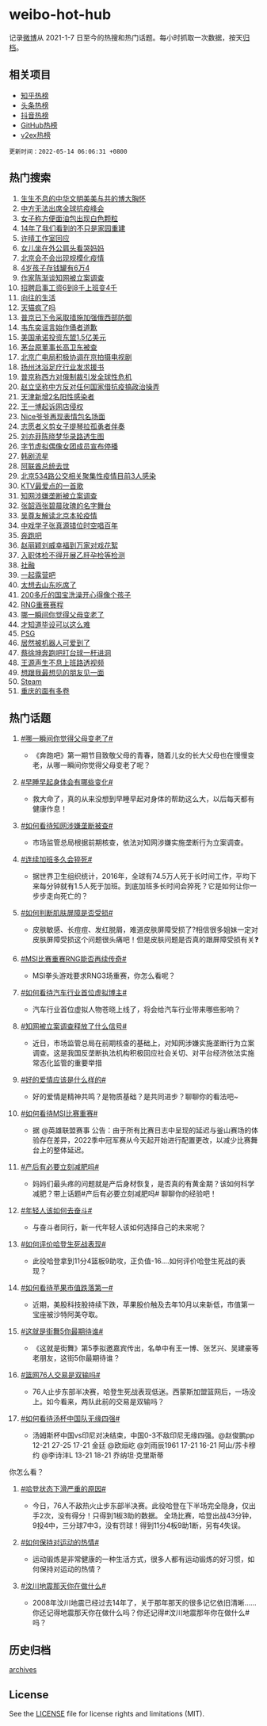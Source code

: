 # weibo-hot-hub

记录[微博](https://www.weibo.com)从 2021-1-7 日至今的热搜和热门话题。每小时抓取一次数据，按天[归档](archives)。

## 相关项目

- [知乎热榜](https://github.com/lonnyzhang423/zhihu-hot-hub)
- [头条热榜](https://github.com/lonnyzhang423/toutiao-hot-hub)
- [抖音热榜](https://github.com/lonnyzhang423/douyin-hot-hub)
- [GitHub热榜](https://github.com/lonnyzhang423/github-hot-hub)
- [v2ex热榜](https://github.com/lonnyzhang423/v2ex-hot-hub)


`更新时间：2022-05-14 06:06:31 +0800`

## 热门搜索

1. [生生不息的中华文明美美与共的博大胸怀](https://m.weibo.cn/search?containerid=100103type%3D1%26t%3D10%26q%3D%23%E7%94%9F%E7%94%9F%E4%B8%8D%E6%81%AF%E7%9A%84%E4%B8%AD%E5%8D%8E%E6%96%87%E6%98%8E%E7%BE%8E%E7%BE%8E%E4%B8%8E%E5%85%B1%E7%9A%84%E5%8D%9A%E5%A4%A7%E8%83%B8%E6%80%80%23&stream_entry_id=51&isnewpage=1&extparam=seat%3D1%26filter_type%3Drealtimehot%26dgr%3D0%26pos%3D0%26cate%3D10103%26c_type%3D51%26display_time%3D1652479589%26pre_seqid%3D16524795896770126632396&luicode=10000011&lfid=106003type%253D25%2526t%253D3%2526disable_hot%253D1%2526filter_type%253Drealtimehot)
1. [中方无法出席全球抗疫峰会](https://m.weibo.cn/search?containerid=100103type%3D1%26t%3D10%26q%3D%23%E4%B8%AD%E6%96%B9%E6%97%A0%E6%B3%95%E5%87%BA%E5%B8%AD%E5%85%A8%E7%90%83%E6%8A%97%E7%96%AB%E5%B3%B0%E4%BC%9A%23&stream_entry_id=31&isnewpage=1&extparam=seat%3D1%26filter_type%3Drealtimehot%26pos%3D0%26dgr%3D0%26realpos%3D1%26flag%3D0%26c_type%3D31%26cate%3D0%26lcate%3D5001%26display_time%3D1652479589%26pre_seqid%3D16524795896770126632396&luicode=10000011&lfid=106003type%253D25%2526t%253D3%2526disable_hot%253D1%2526filter_type%253Drealtimehot)
1. [女子称方便面油包出现白色颗粒](https://m.weibo.cn/search?containerid=100103type%3D1%26t%3D10%26q%3D%23%E5%A5%B3%E5%AD%90%E7%A7%B0%E6%96%B9%E4%BE%BF%E9%9D%A2%E6%B2%B9%E5%8C%85%E5%87%BA%E7%8E%B0%E7%99%BD%E8%89%B2%E9%A2%97%E7%B2%92%23&stream_entry_id=31&isnewpage=1&extparam=seat%3D1%26filter_type%3Drealtimehot%26pos%3D1%26dgr%3D0%26realpos%3D2%26flag%3D0%26c_type%3D31%26cate%3D0%26lcate%3D5001%26display_time%3D1652479589%26pre_seqid%3D16524795896770126632396&luicode=10000011&lfid=106003type%253D25%2526t%253D3%2526disable_hot%253D1%2526filter_type%253Drealtimehot)
1. [14年了我们看到的不只是家园重建](https://m.weibo.cn/search?containerid=100103type%3D1%26t%3D10%26q%3D%2314%E5%B9%B4%E4%BA%86%E6%88%91%E4%BB%AC%E7%9C%8B%E5%88%B0%E7%9A%84%E4%B8%8D%E5%8F%AA%E6%98%AF%E5%AE%B6%E5%9B%AD%E9%87%8D%E5%BB%BA%23&stream_entry_id=31&isnewpage=1&extparam=seat%3D1%26filter_type%3Drealtimehot%26pos%3D2%26dgr%3D0%26realpos%3D3%26flag%3D0%26c_type%3D31%26cate%3D0%26lcate%3D5001%26display_time%3D1652479589%26pre_seqid%3D16524795896770126632396&luicode=10000011&lfid=106003type%253D25%2526t%253D3%2526disable_hot%253D1%2526filter_type%253Drealtimehot)
1. [许晴工作室回应](https://m.weibo.cn/search?containerid=100103type%3D1%26t%3D10%26q%3D%23%E8%AE%B8%E6%99%B4%E5%B7%A5%E4%BD%9C%E5%AE%A4%E5%9B%9E%E5%BA%94%23&stream_entry_id=31&isnewpage=1&extparam=seat%3D1%26filter_type%3Drealtimehot%26pos%3D3%26dgr%3D0%26realpos%3D4%26flag%3D0%26c_type%3D31%26cate%3D0%26lcate%3D5001%26display_time%3D1652479589%26pre_seqid%3D16524795896770126632396&luicode=10000011&lfid=106003type%253D25%2526t%253D3%2526disable_hot%253D1%2526filter_type%253Drealtimehot)
1. [女儿坐在外公肩头看哭妈妈](https://m.weibo.cn/search?containerid=100103type%3D1%26t%3D10%26q%3D%23%E5%A5%B3%E5%84%BF%E5%9D%90%E5%9C%A8%E5%A4%96%E5%85%AC%E8%82%A9%E5%A4%B4%E7%9C%8B%E5%93%AD%E5%A6%88%E5%A6%88%23&stream_entry_id=31&isnewpage=1&extparam=seat%3D1%26filter_type%3Drealtimehot%26pos%3D4%26dgr%3D0%26realpos%3D5%26flag%3D0%26c_type%3D31%26cate%3D0%26lcate%3D5001%26display_time%3D1652479589%26pre_seqid%3D16524795896770126632396&luicode=10000011&lfid=106003type%253D25%2526t%253D3%2526disable_hot%253D1%2526filter_type%253Drealtimehot)
1. [北京会不会出现规模化疫情](https://m.weibo.cn/search?containerid=100103type%3D1%26t%3D10%26q%3D%23%E5%8C%97%E4%BA%AC%E4%BC%9A%E4%B8%8D%E4%BC%9A%E5%87%BA%E7%8E%B0%E8%A7%84%E6%A8%A1%E5%8C%96%E7%96%AB%E6%83%85%23&stream_entry_id=31&isnewpage=1&extparam=seat%3D1%26filter_type%3Drealtimehot%26pos%3D5%26dgr%3D0%26realpos%3D6%26flag%3D0%26c_type%3D31%26cate%3D0%26lcate%3D5001%26display_time%3D1652479589%26pre_seqid%3D16524795896770126632396&luicode=10000011&lfid=106003type%253D25%2526t%253D3%2526disable_hot%253D1%2526filter_type%253Drealtimehot)
1. [4岁孩子存钱罐有6万4](https://m.weibo.cn/search?containerid=100103type%3D1%26t%3D10%26q%3D%234%E5%B2%81%E5%AD%A9%E5%AD%90%E5%AD%98%E9%92%B1%E7%BD%90%E6%9C%896%E4%B8%874%23&stream_entry_id=31&isnewpage=1&extparam=seat%3D1%26filter_type%3Drealtimehot%26pos%3D6%26dgr%3D0%26realpos%3D7%26flag%3D0%26c_type%3D31%26cate%3D0%26lcate%3D5001%26display_time%3D1652479589%26pre_seqid%3D16524795896770126632396&luicode=10000011&lfid=106003type%253D25%2526t%253D3%2526disable_hot%253D1%2526filter_type%253Drealtimehot)
1. [作家陈渐谈知网被立案调查](https://m.weibo.cn/search?containerid=100103type%3D1%26t%3D10%26q%3D%23%E4%BD%9C%E5%AE%B6%E9%99%88%E6%B8%90%E8%B0%88%E7%9F%A5%E7%BD%91%E8%A2%AB%E7%AB%8B%E6%A1%88%E8%B0%83%E6%9F%A5%23&stream_entry_id=31&isnewpage=1&extparam=seat%3D1%26filter_type%3Drealtimehot%26pos%3D7%26dgr%3D0%26realpos%3D8%26flag%3D0%26c_type%3D31%26cate%3D0%26lcate%3D5001%26display_time%3D1652479589%26pre_seqid%3D16524795896770126632396&luicode=10000011&lfid=106003type%253D25%2526t%253D3%2526disable_hot%253D1%2526filter_type%253Drealtimehot)
1. [招聘启事工资6到8千上班变4千](https://m.weibo.cn/search?containerid=100103type%3D1%26t%3D10%26q%3D%23%E6%8B%9B%E8%81%98%E5%90%AF%E4%BA%8B%E5%B7%A5%E8%B5%846%E5%88%B08%E5%8D%83%E4%B8%8A%E7%8F%AD%E5%8F%984%E5%8D%83%23&stream_entry_id=31&isnewpage=1&extparam=seat%3D1%26filter_type%3Drealtimehot%26pos%3D8%26dgr%3D0%26realpos%3D9%26flag%3D0%26c_type%3D31%26cate%3D0%26lcate%3D5001%26display_time%3D1652479589%26pre_seqid%3D16524795896770126632396&luicode=10000011&lfid=106003type%253D25%2526t%253D3%2526disable_hot%253D1%2526filter_type%253Drealtimehot)
1. [向往的生活](https://m.weibo.cn/search?containerid=100103type%3D1%26t%3D10%26q%3D%E5%90%91%E5%BE%80%E7%9A%84%E7%94%9F%E6%B4%BB&stream_entry_id=31&isnewpage=1&extparam=seat%3D1%26filter_type%3Drealtimehot%26pos%3D9%26dgr%3D0%26realpos%3D10%26flag%3D0%26c_type%3D31%26cate%3D0%26lcate%3D5001%26display_time%3D1652479589%26pre_seqid%3D16524795896770126632396&luicode=10000011&lfid=106003type%253D25%2526t%253D3%2526disable_hot%253D1%2526filter_type%253Drealtimehot)
1. [天猫疯了吗](https://m.weibo.cn/search?containerid=100103type%3D1%26t%3D10%26q%3D%23%E5%A4%A9%E7%8C%AB%E7%96%AF%E4%BA%86%E5%90%97%23&stream_entry_id=31&isnewpage=1&extparam=seat%3D1%26filter_type%3Drealtimehot%26pos%3D10%26dgr%3D0%26realpos%3D11%26flag%3D0%26c_type%3D31%26cate%3D0%26lcate%3D5001%26display_time%3D1652479589%26pre_seqid%3D16524795896770126632396&luicode=10000011&lfid=106003type%253D25%2526t%253D3%2526disable_hot%253D1%2526filter_type%253Drealtimehot)
1. [普京已下令采取措施加强俄西部防御](https://m.weibo.cn/search?containerid=100103type%3D1%26t%3D10%26q%3D%23%E6%99%AE%E4%BA%AC%E5%B7%B2%E4%B8%8B%E4%BB%A4%E9%87%87%E5%8F%96%E6%8E%AA%E6%96%BD%E5%8A%A0%E5%BC%BA%E4%BF%84%E8%A5%BF%E9%83%A8%E9%98%B2%E5%BE%A1%23&stream_entry_id=31&isnewpage=1&extparam=seat%3D1%26filter_type%3Drealtimehot%26pos%3D11%26dgr%3D0%26realpos%3D12%26flag%3D0%26c_type%3D31%26cate%3D0%26lcate%3D5001%26display_time%3D1652479589%26pre_seqid%3D16524795896770126632396&luicode=10000011&lfid=106003type%253D25%2526t%253D3%2526disable_hot%253D1%2526filter_type%253Drealtimehot)
1. [韦东奕谣言始作俑者道歉](https://m.weibo.cn/search?containerid=100103type%3D1%26t%3D10%26q%3D%23%E9%9F%A6%E4%B8%9C%E5%A5%95%E8%B0%A3%E8%A8%80%E5%A7%8B%E4%BD%9C%E4%BF%91%E8%80%85%E9%81%93%E6%AD%89%23&stream_entry_id=31&isnewpage=1&extparam=seat%3D1%26filter_type%3Drealtimehot%26pos%3D12%26dgr%3D0%26realpos%3D13%26flag%3D0%26c_type%3D31%26cate%3D0%26lcate%3D5001%26display_time%3D1652479589%26pre_seqid%3D16524795896770126632396&luicode=10000011&lfid=106003type%253D25%2526t%253D3%2526disable_hot%253D1%2526filter_type%253Drealtimehot)
1. [美国承诺投资东盟1.5亿美元](https://m.weibo.cn/search?containerid=100103type%3D1%26t%3D10%26q%3D%23%E7%BE%8E%E5%9B%BD%E6%89%BF%E8%AF%BA%E6%8A%95%E8%B5%84%E4%B8%9C%E7%9B%9F1.5%E4%BA%BF%E7%BE%8E%E5%85%83%23&stream_entry_id=31&isnewpage=1&extparam=seat%3D1%26filter_type%3Drealtimehot%26pos%3D13%26dgr%3D0%26realpos%3D14%26flag%3D1%26c_type%3D31%26cate%3D0%26lcate%3D5001%26display_time%3D1652479589%26pre_seqid%3D16524795896770126632396&luicode=10000011&lfid=106003type%253D25%2526t%253D3%2526disable_hot%253D1%2526filter_type%253Drealtimehot)
1. [茅台原董事长高卫东被查](https://m.weibo.cn/search?containerid=100103type%3D1%26t%3D10%26q%3D%23%E8%8C%85%E5%8F%B0%E5%8E%9F%E8%91%A3%E4%BA%8B%E9%95%BF%E9%AB%98%E5%8D%AB%E4%B8%9C%E8%A2%AB%E6%9F%A5%23&stream_entry_id=31&isnewpage=1&extparam=seat%3D1%26filter_type%3Drealtimehot%26pos%3D14%26dgr%3D0%26realpos%3D15%26flag%3D0%26c_type%3D31%26cate%3D0%26lcate%3D5001%26display_time%3D1652479589%26pre_seqid%3D16524795896770126632396&luicode=10000011&lfid=106003type%253D25%2526t%253D3%2526disable_hot%253D1%2526filter_type%253Drealtimehot)
1. [北京广电局积极协调在京拍摄电视剧](https://m.weibo.cn/search?containerid=100103type%3D1%26t%3D10%26q%3D%23%E5%8C%97%E4%BA%AC%E5%B9%BF%E7%94%B5%E5%B1%80%E7%A7%AF%E6%9E%81%E5%8D%8F%E8%B0%83%E5%9C%A8%E4%BA%AC%E6%8B%8D%E6%91%84%E7%94%B5%E8%A7%86%E5%89%A7%23&stream_entry_id=31&isnewpage=1&extparam=seat%3D1%26filter_type%3Drealtimehot%26pos%3D15%26dgr%3D0%26realpos%3D16%26flag%3D0%26c_type%3D31%26cate%3D0%26lcate%3D5001%26display_time%3D1652479589%26pre_seqid%3D16524795896770126632396&luicode=10000011&lfid=106003type%253D25%2526t%253D3%2526disable_hot%253D1%2526filter_type%253Drealtimehot)
1. [扬州沐浴足疗行业发求援书](https://m.weibo.cn/search?containerid=100103type%3D1%26t%3D10%26q%3D%23%E6%89%AC%E5%B7%9E%E6%B2%90%E6%B5%B4%E8%B6%B3%E7%96%97%E8%A1%8C%E4%B8%9A%E5%8F%91%E6%B1%82%E6%8F%B4%E4%B9%A6%23&stream_entry_id=31&isnewpage=1&extparam=seat%3D1%26filter_type%3Drealtimehot%26pos%3D16%26dgr%3D0%26realpos%3D17%26flag%3D0%26c_type%3D31%26cate%3D0%26lcate%3D5001%26display_time%3D1652479589%26pre_seqid%3D16524795896770126632396&luicode=10000011&lfid=106003type%253D25%2526t%253D3%2526disable_hot%253D1%2526filter_type%253Drealtimehot)
1. [普京称西方对俄制裁引发全球性危机](https://m.weibo.cn/search?containerid=100103type%3D1%26t%3D10%26q%3D%23%E6%99%AE%E4%BA%AC%E7%A7%B0%E8%A5%BF%E6%96%B9%E5%AF%B9%E4%BF%84%E5%88%B6%E8%A3%81%E5%BC%95%E5%8F%91%E5%85%A8%E7%90%83%E6%80%A7%E5%8D%B1%E6%9C%BA%23&stream_entry_id=31&isnewpage=1&extparam=seat%3D1%26filter_type%3Drealtimehot%26pos%3D17%26dgr%3D0%26realpos%3D18%26flag%3D0%26c_type%3D31%26cate%3D0%26lcate%3D5001%26display_time%3D1652479589%26pre_seqid%3D16524795896770126632396&luicode=10000011&lfid=106003type%253D25%2526t%253D3%2526disable_hot%253D1%2526filter_type%253Drealtimehot)
1. [赵立坚称中方反对任何国家借抗疫搞政治操弄](https://m.weibo.cn/search?containerid=100103type%3D1%26t%3D10%26q%3D%23%E8%B5%B5%E7%AB%8B%E5%9D%9A%E7%A7%B0%E4%B8%AD%E6%96%B9%E5%8F%8D%E5%AF%B9%E4%BB%BB%E4%BD%95%E5%9B%BD%E5%AE%B6%E5%80%9F%E6%8A%97%E7%96%AB%E6%90%9E%E6%94%BF%E6%B2%BB%E6%93%8D%E5%BC%84%23&stream_entry_id=31&isnewpage=1&extparam=seat%3D1%26filter_type%3Drealtimehot%26pos%3D18%26dgr%3D0%26realpos%3D19%26flag%3D0%26c_type%3D31%26cate%3D0%26lcate%3D5001%26display_time%3D1652479589%26pre_seqid%3D16524795896770126632396&luicode=10000011&lfid=106003type%253D25%2526t%253D3%2526disable_hot%253D1%2526filter_type%253Drealtimehot)
1. [天津新增2名阳性感染者](https://m.weibo.cn/search?containerid=100103type%3D1%26t%3D10%26q%3D%23%E5%A4%A9%E6%B4%A5%E6%96%B0%E5%A2%9E2%E5%90%8D%E9%98%B3%E6%80%A7%E6%84%9F%E6%9F%93%E8%80%85%23&stream_entry_id=31&isnewpage=1&extparam=seat%3D1%26filter_type%3Drealtimehot%26pos%3D19%26dgr%3D0%26realpos%3D20%26flag%3D0%26c_type%3D31%26cate%3D0%26lcate%3D5001%26display_time%3D1652479589%26pre_seqid%3D16524795896770126632396&luicode=10000011&lfid=106003type%253D25%2526t%253D3%2526disable_hot%253D1%2526filter_type%253Drealtimehot)
1. [王一博起诉网店侵权](https://m.weibo.cn/search?containerid=100103type%3D1%26t%3D10%26q%3D%23%E7%8E%8B%E4%B8%80%E5%8D%9A%E8%B5%B7%E8%AF%89%E7%BD%91%E5%BA%97%E4%BE%B5%E6%9D%83%23&stream_entry_id=31&isnewpage=1&extparam=seat%3D1%26filter_type%3Drealtimehot%26pos%3D20%26dgr%3D0%26realpos%3D21%26flag%3D0%26c_type%3D31%26cate%3D0%26lcate%3D5001%26display_time%3D1652479589%26pre_seqid%3D16524795896770126632396&luicode=10000011&lfid=106003type%253D25%2526t%253D3%2526disable_hot%253D1%2526filter_type%253Drealtimehot)
1. [Nice爷爷再现表情包名场面](https://m.weibo.cn/search?containerid=100103type%3D1%26t%3D10%26q%3D%23Nice%E7%88%B7%E7%88%B7%E5%86%8D%E7%8E%B0%E8%A1%A8%E6%83%85%E5%8C%85%E5%90%8D%E5%9C%BA%E9%9D%A2%23&stream_entry_id=31&isnewpage=1&extparam=seat%3D1%26filter_type%3Drealtimehot%26pos%3D21%26dgr%3D0%26realpos%3D22%26flag%3D0%26c_type%3D31%26cate%3D0%26lcate%3D5001%26display_time%3D1652479589%26pre_seqid%3D16524795896770126632396&luicode=10000011&lfid=106003type%253D25%2526t%253D3%2526disable_hot%253D1%2526filter_type%253Drealtimehot)
1. [志愿者义剪女子提琴拉孤勇者伴奏](https://m.weibo.cn/search?containerid=100103type%3D1%26t%3D10%26q%3D%23%E5%BF%97%E6%84%BF%E8%80%85%E4%B9%89%E5%89%AA%E5%A5%B3%E5%AD%90%E6%8F%90%E7%90%B4%E6%8B%89%E5%AD%A4%E5%8B%87%E8%80%85%E4%BC%B4%E5%A5%8F%23&stream_entry_id=31&isnewpage=1&extparam=seat%3D1%26filter_type%3Drealtimehot%26pos%3D22%26dgr%3D0%26realpos%3D23%26flag%3D1%26c_type%3D31%26cate%3D0%26lcate%3D5001%26display_time%3D1652479589%26pre_seqid%3D16524795896770126632396&luicode=10000011&lfid=106003type%253D25%2526t%253D3%2526disable_hot%253D1%2526filter_type%253Drealtimehot)
1. [刘亦菲陈晓梦华录路透生图](https://m.weibo.cn/search?containerid=100103type%3D1%26t%3D10%26q%3D%23%E5%88%98%E4%BA%A6%E8%8F%B2%E9%99%88%E6%99%93%E6%A2%A6%E5%8D%8E%E5%BD%95%E8%B7%AF%E9%80%8F%E7%94%9F%E5%9B%BE%23&stream_entry_id=31&isnewpage=1&extparam=seat%3D1%26filter_type%3Drealtimehot%26pos%3D23%26dgr%3D0%26realpos%3D24%26flag%3D0%26c_type%3D31%26cate%3D0%26lcate%3D5001%26display_time%3D1652479589%26pre_seqid%3D16524795896770126632396&luicode=10000011&lfid=106003type%253D25%2526t%253D3%2526disable_hot%253D1%2526filter_type%253Drealtimehot)
1. [字节虚拟偶像女团成员宣布停播](https://m.weibo.cn/search?containerid=100103type%3D1%26t%3D10%26q%3D%23%E5%AD%97%E8%8A%82%E8%99%9A%E6%8B%9F%E5%81%B6%E5%83%8F%E5%A5%B3%E5%9B%A2%E6%88%90%E5%91%98%E5%AE%A3%E5%B8%83%E5%81%9C%E6%92%AD%23&stream_entry_id=31&isnewpage=1&extparam=seat%3D1%26filter_type%3Drealtimehot%26pos%3D24%26dgr%3D0%26realpos%3D25%26flag%3D0%26c_type%3D31%26cate%3D0%26lcate%3D5001%26display_time%3D1652479589%26pre_seqid%3D16524795896770126632396&luicode=10000011&lfid=106003type%253D25%2526t%253D3%2526disable_hot%253D1%2526filter_type%253Drealtimehot)
1. [韩剧流星](https://m.weibo.cn/search?containerid=100103type%3D1%26t%3D10%26q%3D%E9%9F%A9%E5%89%A7%E6%B5%81%E6%98%9F&stream_entry_id=31&isnewpage=1&extparam=seat%3D1%26filter_type%3Drealtimehot%26pos%3D25%26dgr%3D0%26realpos%3D26%26flag%3D0%26c_type%3D31%26cate%3D0%26lcate%3D5001%26display_time%3D1652479589%26pre_seqid%3D16524795896770126632396&luicode=10000011&lfid=106003type%253D25%2526t%253D3%2526disable_hot%253D1%2526filter_type%253Drealtimehot)
1. [阿联酋总统去世](https://m.weibo.cn/search?containerid=100103type%3D1%26t%3D10%26q%3D%23%E9%98%BF%E8%81%94%E9%85%8B%E6%80%BB%E7%BB%9F%E5%8E%BB%E4%B8%96%23&stream_entry_id=31&isnewpage=1&extparam=seat%3D1%26filter_type%3Drealtimehot%26pos%3D26%26dgr%3D0%26realpos%3D27%26flag%3D0%26c_type%3D31%26cate%3D0%26lcate%3D5001%26display_time%3D1652479589%26pre_seqid%3D16524795896770126632396&luicode=10000011&lfid=106003type%253D25%2526t%253D3%2526disable_hot%253D1%2526filter_type%253Drealtimehot)
1. [北京534路公交相关聚集性疫情目前3人感染](https://m.weibo.cn/search?containerid=100103type%3D1%26t%3D10%26q%3D%23%E5%8C%97%E4%BA%AC534%E8%B7%AF%E5%85%AC%E4%BA%A4%E7%9B%B8%E5%85%B3%E8%81%9A%E9%9B%86%E6%80%A7%E7%96%AB%E6%83%85%E7%9B%AE%E5%89%8D3%E4%BA%BA%E6%84%9F%E6%9F%93%23&stream_entry_id=31&isnewpage=1&extparam=seat%3D1%26filter_type%3Drealtimehot%26pos%3D27%26dgr%3D0%26realpos%3D28%26flag%3D0%26c_type%3D31%26cate%3D0%26lcate%3D5001%26display_time%3D1652479589%26pre_seqid%3D16524795896770126632396&luicode=10000011&lfid=106003type%253D25%2526t%253D3%2526disable_hot%253D1%2526filter_type%253Drealtimehot)
1. [KTV最爱点的一首歌](https://m.weibo.cn/search?containerid=100103type%3D1%26t%3D10%26q%3D%23KTV%E6%9C%80%E7%88%B1%E7%82%B9%E7%9A%84%E4%B8%80%E9%A6%96%E6%AD%8C%23&stream_entry_id=31&isnewpage=1&extparam=seat%3D1%26filter_type%3Drealtimehot%26pos%3D28%26dgr%3D0%26realpos%3D29%26flag%3D0%26c_type%3D31%26cate%3D0%26lcate%3D5001%26display_time%3D1652479589%26pre_seqid%3D16524795896770126632396&luicode=10000011&lfid=106003type%253D25%2526t%253D3%2526disable_hot%253D1%2526filter_type%253Drealtimehot)
1. [知网涉嫌垄断被立案调查](https://m.weibo.cn/search?containerid=100103type%3D1%26t%3D10%26q%3D%23%E7%9F%A5%E7%BD%91%E6%B6%89%E5%AB%8C%E5%9E%84%E6%96%AD%E8%A2%AB%E7%AB%8B%E6%A1%88%E8%B0%83%E6%9F%A5%23&stream_entry_id=31&isnewpage=1&extparam=seat%3D1%26filter_type%3Drealtimehot%26pos%3D29%26dgr%3D0%26realpos%3D30%26flag%3D0%26c_type%3D31%26cate%3D0%26lcate%3D5001%26display_time%3D1652479589%26pre_seqid%3D16524795896770126632396&luicode=10000011&lfid=106003type%253D25%2526t%253D3%2526disable_hot%253D1%2526filter_type%253Drealtimehot)
1. [张韶涵张碧晨玫瑰的名字舞台](https://m.weibo.cn/search?containerid=100103type%3D1%26t%3D10%26q%3D%23%E5%BC%A0%E9%9F%B6%E6%B6%B5%E5%BC%A0%E7%A2%A7%E6%99%A8%E7%8E%AB%E7%91%B0%E7%9A%84%E5%90%8D%E5%AD%97%E8%88%9E%E5%8F%B0%23&stream_entry_id=31&isnewpage=1&extparam=seat%3D1%26filter_type%3Drealtimehot%26pos%3D30%26dgr%3D0%26realpos%3D31%26flag%3D0%26c_type%3D31%26cate%3D0%26lcate%3D5001%26display_time%3D1652479589%26pre_seqid%3D16524795896770126632396&luicode=10000011&lfid=106003type%253D25%2526t%253D3%2526disable_hot%253D1%2526filter_type%253Drealtimehot)
1. [吴尊友解读北京本轮疫情](https://m.weibo.cn/search?containerid=100103type%3D1%26t%3D10%26q%3D%23%E5%90%B4%E5%B0%8A%E5%8F%8B%E8%A7%A3%E8%AF%BB%E5%8C%97%E4%BA%AC%E6%9C%AC%E8%BD%AE%E7%96%AB%E6%83%85%23&stream_entry_id=31&isnewpage=1&extparam=seat%3D1%26filter_type%3Drealtimehot%26pos%3D31%26dgr%3D0%26realpos%3D32%26flag%3D0%26c_type%3D31%26cate%3D0%26lcate%3D5001%26display_time%3D1652479589%26pre_seqid%3D16524795896770126632396&luicode=10000011&lfid=106003type%253D25%2526t%253D3%2526disable_hot%253D1%2526filter_type%253Drealtimehot)
1. [中戏学子张真源错位时空唱百年](https://m.weibo.cn/search?containerid=100103type%3D1%26t%3D10%26q%3D%23%E4%B8%AD%E6%88%8F%E5%AD%A6%E5%AD%90%E5%BC%A0%E7%9C%9F%E6%BA%90%E9%94%99%E4%BD%8D%E6%97%B6%E7%A9%BA%E5%94%B1%E7%99%BE%E5%B9%B4%23&stream_entry_id=31&isnewpage=1&extparam=seat%3D1%26filter_type%3Drealtimehot%26pos%3D32%26dgr%3D0%26realpos%3D33%26flag%3D0%26c_type%3D31%26cate%3D0%26lcate%3D5001%26display_time%3D1652479589%26pre_seqid%3D16524795896770126632396&luicode=10000011&lfid=106003type%253D25%2526t%253D3%2526disable_hot%253D1%2526filter_type%253Drealtimehot)
1. [奔跑吧](https://m.weibo.cn/search?containerid=100103type%3D1%26t%3D10%26q%3D%E5%A5%94%E8%B7%91%E5%90%A7&stream_entry_id=31&isnewpage=1&extparam=seat%3D1%26filter_type%3Drealtimehot%26pos%3D33%26dgr%3D0%26realpos%3D34%26flag%3D0%26c_type%3D31%26cate%3D0%26lcate%3D5001%26display_time%3D1652479589%26pre_seqid%3D16524795896770126632396&luicode=10000011&lfid=106003type%253D25%2526t%253D3%2526disable_hot%253D1%2526filter_type%253Drealtimehot)
1. [赵丽颖刘威幸福到万家对戏花絮](https://m.weibo.cn/search?containerid=100103type%3D1%26t%3D10%26q%3D%23%E8%B5%B5%E4%B8%BD%E9%A2%96%E5%88%98%E5%A8%81%E5%B9%B8%E7%A6%8F%E5%88%B0%E4%B8%87%E5%AE%B6%E5%AF%B9%E6%88%8F%E8%8A%B1%E7%B5%AE%23&stream_entry_id=31&isnewpage=1&extparam=seat%3D1%26filter_type%3Drealtimehot%26pos%3D34%26dgr%3D0%26realpos%3D35%26flag%3D0%26c_type%3D31%26cate%3D0%26lcate%3D5001%26display_time%3D1652479589%26pre_seqid%3D16524795896770126632396&luicode=10000011&lfid=106003type%253D25%2526t%253D3%2526disable_hot%253D1%2526filter_type%253Drealtimehot)
1. [入职体检不得开展乙肝孕检等检测](https://m.weibo.cn/search?containerid=100103type%3D1%26t%3D10%26q%3D%23%E5%85%A5%E8%81%8C%E4%BD%93%E6%A3%80%E4%B8%8D%E5%BE%97%E5%BC%80%E5%B1%95%E4%B9%99%E8%82%9D%E5%AD%95%E6%A3%80%E7%AD%89%E6%A3%80%E6%B5%8B%23&stream_entry_id=31&isnewpage=1&extparam=seat%3D1%26filter_type%3Drealtimehot%26pos%3D35%26dgr%3D0%26realpos%3D36%26flag%3D0%26c_type%3D31%26cate%3D0%26lcate%3D5001%26display_time%3D1652479589%26pre_seqid%3D16524795896770126632396&luicode=10000011&lfid=106003type%253D25%2526t%253D3%2526disable_hot%253D1%2526filter_type%253Drealtimehot)
1. [社融](https://m.weibo.cn/search?containerid=100103type%3D1%26t%3D10%26q%3D%E7%A4%BE%E8%9E%8D&stream_entry_id=31&isnewpage=1&extparam=seat%3D1%26filter_type%3Drealtimehot%26pos%3D36%26dgr%3D0%26realpos%3D37%26flag%3D1%26c_type%3D31%26cate%3D0%26lcate%3D5001%26display_time%3D1652479589%26pre_seqid%3D16524795896770126632396&luicode=10000011&lfid=106003type%253D25%2526t%253D3%2526disable_hot%253D1%2526filter_type%253Drealtimehot)
1. [一起露营吧](https://m.weibo.cn/search?containerid=100103type%3D1%26t%3D10%26q%3D%E4%B8%80%E8%B5%B7%E9%9C%B2%E8%90%A5%E5%90%A7&stream_entry_id=31&isnewpage=1&extparam=seat%3D1%26filter_type%3Drealtimehot%26pos%3D37%26dgr%3D0%26realpos%3D38%26flag%3D0%26c_type%3D31%26cate%3D0%26lcate%3D5001%26display_time%3D1652479589%26pre_seqid%3D16524795896770126632396&luicode=10000011&lfid=106003type%253D25%2526t%253D3%2526disable_hot%253D1%2526filter_type%253Drealtimehot)
1. [太想去山东吃席了](https://m.weibo.cn/search?containerid=100103type%3D1%26t%3D10%26q%3D%23%E5%A4%AA%E6%83%B3%E5%8E%BB%E5%B1%B1%E4%B8%9C%E5%90%83%E5%B8%AD%E4%BA%86%23&stream_entry_id=31&isnewpage=1&extparam=seat%3D1%26filter_type%3Drealtimehot%26pos%3D38%26dgr%3D0%26realpos%3D39%26flag%3D0%26c_type%3D31%26cate%3D0%26lcate%3D5001%26display_time%3D1652479589%26pre_seqid%3D16524795896770126632396&luicode=10000011&lfid=106003type%253D25%2526t%253D3%2526disable_hot%253D1%2526filter_type%253Drealtimehot)
1. [200多斤的国宝洗澡开心得像个孩子](https://m.weibo.cn/search?containerid=100103type%3D1%26t%3D10%26q%3D%23200%E5%A4%9A%E6%96%A4%E7%9A%84%E5%9B%BD%E5%AE%9D%E6%B4%97%E6%BE%A1%E5%BC%80%E5%BF%83%E5%BE%97%E5%83%8F%E4%B8%AA%E5%AD%A9%E5%AD%90%23&stream_entry_id=31&isnewpage=1&extparam=seat%3D1%26filter_type%3Drealtimehot%26pos%3D39%26dgr%3D0%26realpos%3D40%26flag%3D0%26c_type%3D31%26cate%3D0%26lcate%3D5001%26display_time%3D1652479589%26pre_seqid%3D16524795896770126632396&luicode=10000011&lfid=106003type%253D25%2526t%253D3%2526disable_hot%253D1%2526filter_type%253Drealtimehot)
1. [RNG重赛赛程](https://m.weibo.cn/search?containerid=100103type%3D1%26t%3D10%26q%3D%23RNG%E9%87%8D%E8%B5%9B%E8%B5%9B%E7%A8%8B%23&stream_entry_id=31&isnewpage=1&extparam=seat%3D1%26filter_type%3Drealtimehot%26pos%3D40%26dgr%3D0%26realpos%3D41%26flag%3D0%26c_type%3D31%26cate%3D0%26lcate%3D5001%26display_time%3D1652479589%26pre_seqid%3D16524795896770126632396&luicode=10000011&lfid=106003type%253D25%2526t%253D3%2526disable_hot%253D1%2526filter_type%253Drealtimehot)
1. [哪一瞬间你觉得父母变老了](https://m.weibo.cn/search?containerid=100103type%3D1%26t%3D10%26q%3D%23%E5%93%AA%E4%B8%80%E7%9E%AC%E9%97%B4%E4%BD%A0%E8%A7%89%E5%BE%97%E7%88%B6%E6%AF%8D%E5%8F%98%E8%80%81%E4%BA%86%23&stream_entry_id=31&isnewpage=1&extparam=seat%3D1%26filter_type%3Drealtimehot%26pos%3D41%26dgr%3D0%26realpos%3D42%26flag%3D0%26c_type%3D31%26cate%3D0%26lcate%3D5001%26display_time%3D1652479589%26pre_seqid%3D16524795896770126632396&luicode=10000011&lfid=106003type%253D25%2526t%253D3%2526disable_hot%253D1%2526filter_type%253Drealtimehot)
1. [才知道毕设可以这么难](https://m.weibo.cn/search?containerid=100103type%3D1%26t%3D10%26q%3D%23%E6%89%8D%E7%9F%A5%E9%81%93%E6%AF%95%E8%AE%BE%E5%8F%AF%E4%BB%A5%E8%BF%99%E4%B9%88%E9%9A%BE%23&stream_entry_id=31&isnewpage=1&extparam=seat%3D1%26filter_type%3Drealtimehot%26pos%3D42%26dgr%3D0%26realpos%3D43%26flag%3D0%26c_type%3D31%26cate%3D0%26lcate%3D5001%26display_time%3D1652479589%26pre_seqid%3D16524795896770126632396&luicode=10000011&lfid=106003type%253D25%2526t%253D3%2526disable_hot%253D1%2526filter_type%253Drealtimehot)
1. [PSG](https://m.weibo.cn/search?containerid=100103type%3D1%26t%3D10%26q%3DPSG&stream_entry_id=31&isnewpage=1&extparam=seat%3D1%26filter_type%3Drealtimehot%26pos%3D43%26dgr%3D0%26realpos%3D44%26flag%3D0%26c_type%3D31%26cate%3D0%26lcate%3D5001%26display_time%3D1652479589%26pre_seqid%3D16524795896770126632396&luicode=10000011&lfid=106003type%253D25%2526t%253D3%2526disable_hot%253D1%2526filter_type%253Drealtimehot)
1. [居然被机器人可爱到了](https://m.weibo.cn/search?containerid=100103type%3D1%26t%3D10%26q%3D%23%E5%B1%85%E7%84%B6%E8%A2%AB%E6%9C%BA%E5%99%A8%E4%BA%BA%E5%8F%AF%E7%88%B1%E5%88%B0%E4%BA%86%23&stream_entry_id=31&isnewpage=1&extparam=seat%3D1%26filter_type%3Drealtimehot%26pos%3D44%26dgr%3D0%26realpos%3D45%26flag%3D0%26c_type%3D31%26cate%3D0%26lcate%3D5001%26display_time%3D1652479589%26pre_seqid%3D16524795896770126632396&luicode=10000011&lfid=106003type%253D25%2526t%253D3%2526disable_hot%253D1%2526filter_type%253Drealtimehot)
1. [蔡徐坤奔跑吧打台球一杆进洞](https://m.weibo.cn/search?containerid=100103type%3D1%26t%3D10%26q%3D%23%E8%94%A1%E5%BE%90%E5%9D%A4%E5%A5%94%E8%B7%91%E5%90%A7%E6%89%93%E5%8F%B0%E7%90%83%E4%B8%80%E6%9D%86%E8%BF%9B%E6%B4%9E%23&stream_entry_id=31&isnewpage=1&extparam=seat%3D1%26filter_type%3Drealtimehot%26pos%3D45%26dgr%3D0%26realpos%3D46%26flag%3D0%26c_type%3D31%26cate%3D0%26lcate%3D5001%26display_time%3D1652479589%26pre_seqid%3D16524795896770126632396&luicode=10000011&lfid=106003type%253D25%2526t%253D3%2526disable_hot%253D1%2526filter_type%253Drealtimehot)
1. [王源声生不息上班路透视频](https://m.weibo.cn/search?containerid=100103type%3D1%26t%3D10%26q%3D%23%E7%8E%8B%E6%BA%90%E5%A3%B0%E7%94%9F%E4%B8%8D%E6%81%AF%E4%B8%8A%E7%8F%AD%E8%B7%AF%E9%80%8F%E8%A7%86%E9%A2%91%23&stream_entry_id=31&isnewpage=1&extparam=seat%3D1%26filter_type%3Drealtimehot%26pos%3D46%26dgr%3D0%26realpos%3D47%26flag%3D0%26c_type%3D31%26cate%3D0%26lcate%3D5001%26display_time%3D1652479589%26pre_seqid%3D16524795896770126632396&luicode=10000011&lfid=106003type%253D25%2526t%253D3%2526disable_hot%253D1%2526filter_type%253Drealtimehot)
1. [想跟我最想见的朋友见一面](https://m.weibo.cn/search?containerid=100103type%3D1%26t%3D10%26q%3D%23%E6%83%B3%E8%B7%9F%E6%88%91%E6%9C%80%E6%83%B3%E8%A7%81%E7%9A%84%E6%9C%8B%E5%8F%8B%E8%A7%81%E4%B8%80%E9%9D%A2%23&stream_entry_id=31&isnewpage=1&extparam=seat%3D1%26filter_type%3Drealtimehot%26pos%3D47%26dgr%3D0%26realpos%3D48%26flag%3D0%26c_type%3D31%26cate%3D0%26lcate%3D5001%26display_time%3D1652479589%26pre_seqid%3D16524795896770126632396&luicode=10000011&lfid=106003type%253D25%2526t%253D3%2526disable_hot%253D1%2526filter_type%253Drealtimehot)
1. [Steam](https://m.weibo.cn/search?containerid=100103type%3D1%26t%3D10%26q%3D%23Steam%23&stream_entry_id=31&isnewpage=1&extparam=seat%3D1%26filter_type%3Drealtimehot%26pos%3D48%26dgr%3D0%26realpos%3D49%26flag%3D0%26c_type%3D31%26cate%3D0%26lcate%3D5001%26display_time%3D1652479589%26pre_seqid%3D16524795896770126632396&luicode=10000011&lfid=106003type%253D25%2526t%253D3%2526disable_hot%253D1%2526filter_type%253Drealtimehot)
1. [重庆的面有多卷](https://m.weibo.cn/search?containerid=100103type%3D1%26t%3D10%26q%3D%23%E9%87%8D%E5%BA%86%E7%9A%84%E9%9D%A2%E6%9C%89%E5%A4%9A%E5%8D%B7%23&stream_entry_id=31&isnewpage=1&extparam=seat%3D1%26filter_type%3Drealtimehot%26pos%3D49%26dgr%3D0%26realpos%3D50%26flag%3D0%26c_type%3D31%26cate%3D0%26lcate%3D5001%26display_time%3D1652479589%26pre_seqid%3D16524795896770126632396&luicode=10000011&lfid=106003type%253D25%2526t%253D3%2526disable_hot%253D1%2526filter_type%253Drealtimehot)

## 热门话题

1. [#哪一瞬间你觉得父母变老了#](https://m.weibo.cn/search?containerid=231522type%3D1%26t%3D10%26q%3D%23%E5%93%AA%E4%B8%80%E7%9E%AC%E9%97%B4%E4%BD%A0%E8%A7%89%E5%BE%97%E7%88%B6%E6%AF%8D%E5%8F%98%E8%80%81%E4%BA%86%23&stream_entry_id=128&isnewpage=1&extparam=seat%3D1%26cate%3D5004%26pos%3D1-0-0%26dgr%3D0%26unitid%3D1652463368966%26lcate%3D5004%26c_type%3D128%26display_time%3D1652479590%26pre_seqid%3D1652479590958027332289&luicode=10000011&lfid=231648_-_4)
    - 《奔跑吧》第一期节目致敬父母的青春，随着儿女的长大父母也在慢慢变老，从哪一瞬间你觉得父母变老了呢？

1. [#早睡早起身体会有哪些变化#](https://m.weibo.cn/search?containerid=231522type%3D1%26t%3D10%26q%3D%23%E6%97%A9%E7%9D%A1%E6%97%A9%E8%B5%B7%E8%BA%AB%E4%BD%93%E4%BC%9A%E6%9C%89%E5%93%AA%E4%BA%9B%E5%8F%98%E5%8C%96%23&stream_entry_id=128&isnewpage=1&extparam=seat%3D1%26cate%3D5004%26pos%3D1-0-1%26dgr%3D0%26unitid%3D43420%26lcate%3D5004%26c_type%3D128%26display_time%3D1652479590%26pre_seqid%3D1652479590958027332289&luicode=10000011&lfid=231648_-_4)
    - 救大命了，真的从来没想到早睡早起对身体的帮助这么大，以后每天都有健康作息！

1. [#如何看待知网涉嫌垄断被查#](https://m.weibo.cn/search?containerid=231522type%3D1%26t%3D10%26q%3D%23%E5%A6%82%E4%BD%95%E7%9C%8B%E5%BE%85%E7%9F%A5%E7%BD%91%E6%B6%89%E5%AB%8C%E5%9E%84%E6%96%AD%E8%A2%AB%E6%9F%A5%23&stream_entry_id=128&isnewpage=1&extparam=seat%3D1%26cate%3D5004%26pos%3D1-0-2%26dgr%3D0%26unitid%3D43482%26lcate%3D5004%26c_type%3D128%26display_time%3D1652479590%26pre_seqid%3D1652479590958027332289&luicode=10000011&lfid=231648_-_4)
    - 市场监管总局根据前期核查，依法对知网涉嫌实施垄断行为立案调查。

1. [#连续加班多久会猝死#](https://m.weibo.cn/search?containerid=231522type%3D1%26t%3D10%26q%3D%23%E8%BF%9E%E7%BB%AD%E5%8A%A0%E7%8F%AD%E5%A4%9A%E4%B9%85%E4%BC%9A%E7%8C%9D%E6%AD%BB%23&stream_entry_id=128&isnewpage=1&extparam=seat%3D1%26cate%3D5004%26pos%3D1-0-3%26dgr%3D0%26unitid%3D43487%26lcate%3D5004%26c_type%3D128%26display_time%3D1652479590%26pre_seqid%3D1652479590958027332289&luicode=10000011&lfid=231648_-_4)
    - 据世界卫生组织统计，2016年，全球有74.5万人死于长时间工作，平均下来每分钟就有1.5人死于加班。到底加班多长时间会猝死？它是如何让你一步步走向死亡的？

1. [#如何判断肌肤屏障是否受损#](https://m.weibo.cn/search?containerid=231522type%3D1%26t%3D10%26q%3D%23%E5%A6%82%E4%BD%95%E5%88%A4%E6%96%AD%E8%82%8C%E8%82%A4%E5%B1%8F%E9%9A%9C%E6%98%AF%E5%90%A6%E5%8F%97%E6%8D%9F%23&stream_entry_id=128&isnewpage=1&extparam=seat%3D1%26cate%3D5004%26pos%3D1-0-4%26dgr%3D0%26unitid%3D43477%26lcate%3D5004%26c_type%3D128%26display_time%3D1652479590%26pre_seqid%3D1652479590958027332289&luicode=10000011&lfid=231648_-_4)
    - 皮肤敏感、长痘痘、发红脱屑，难道皮肤屏障受损了?相信很多姐妹一定对皮肤屏障受损这个问题很头痛吧！但是皮肤问题是否真的跟屏障受损有关❓

1. [#MSI比赛重赛RNG能否再续传奇#](https://m.weibo.cn/search?containerid=231522type%3D1%26t%3D10%26q%3D%23MSI%E6%AF%94%E8%B5%9B%E9%87%8D%E8%B5%9BRNG%E8%83%BD%E5%90%A6%E5%86%8D%E7%BB%AD%E4%BC%A0%E5%A5%87%23&stream_entry_id=128&isnewpage=1&extparam=seat%3D1%26cate%3D5004%26pos%3D1-0-5%26dgr%3D0%26unitid%3D43457%26lcate%3D5004%26c_type%3D128%26display_time%3D1652479590%26pre_seqid%3D1652479590958027332289&luicode=10000011&lfid=231648_-_4)
    - MSI拳头游戏要求RNG3场重赛，你怎么看呢？

1. [#如何看待汽车行业首位虚拟博主#](https://m.weibo.cn/search?containerid=231522type%3D1%26t%3D10%26q%3D%23%E5%A6%82%E4%BD%95%E7%9C%8B%E5%BE%85%E6%B1%BD%E8%BD%A6%E8%A1%8C%E4%B8%9A%E9%A6%96%E4%BD%8D%E8%99%9A%E6%8B%9F%E5%8D%9A%E4%B8%BB%23&stream_entry_id=128&isnewpage=1&extparam=seat%3D1%26cate%3D5004%26pos%3D1-0-6%26dgr%3D0%26unitid%3D43462%26lcate%3D5004%26c_type%3D128%26display_time%3D1652479590%26pre_seqid%3D1652479590958027332289&luicode=10000011&lfid=231648_-_4)
    - 汽车行业首位虚拟人物苍晓上线了，将会给汽车行业带来哪些影响？

1. [#知网被立案调查释放了什么信号#](https://m.weibo.cn/search?containerid=231522type%3D1%26t%3D10%26q%3D%23%E7%9F%A5%E7%BD%91%E8%A2%AB%E7%AB%8B%E6%A1%88%E8%B0%83%E6%9F%A5%E9%87%8A%E6%94%BE%E4%BA%86%E4%BB%80%E4%B9%88%E4%BF%A1%E5%8F%B7%23&stream_entry_id=128&isnewpage=1&extparam=seat%3D1%26cate%3D5004%26pos%3D1-0-7%26dgr%3D0%26unitid%3D43493%26lcate%3D5004%26c_type%3D128%26display_time%3D1652479590%26pre_seqid%3D1652479590958027332289&luicode=10000011&lfid=231648_-_4)
    - 近日，市场监管总局在前期核查的基础上，对知网涉嫌实施垄断行为立案调查。这是我国反垄断执法机构积极回应社会关切、对平台经济依法实施常态化监管的重要举措

1. [#好的爱情应该是什么样的#](https://m.weibo.cn/search?containerid=231522type%3D1%26t%3D10%26q%3D%23%E5%A5%BD%E7%9A%84%E7%88%B1%E6%83%85%E5%BA%94%E8%AF%A5%E6%98%AF%E4%BB%80%E4%B9%88%E6%A0%B7%E7%9A%84%23&stream_entry_id=128&isnewpage=1&extparam=seat%3D1%26cate%3D5004%26pos%3D1-0-8%26dgr%3D0%26unitid%3D43479%26lcate%3D5004%26c_type%3D128%26display_time%3D1652479590%26pre_seqid%3D1652479590958027332289&luicode=10000011&lfid=231648_-_4)
    - 好的爱情是精神共鸣？是物质基础？是共同进步？聊聊你的看法吧~

1. [#如何看待MSI比赛重赛#](https://m.weibo.cn/search?containerid=231522type%3D1%26t%3D10%26q%3D%23%E5%A6%82%E4%BD%95%E7%9C%8B%E5%BE%85MSI%E6%AF%94%E8%B5%9B%E9%87%8D%E8%B5%9B%23&stream_entry_id=128&isnewpage=1&extparam=seat%3D1%26cate%3D5004%26pos%3D1-0-9%26dgr%3D0%26unitid%3D43501%26lcate%3D5004%26c_type%3D128%26display_time%3D1652479590%26pre_seqid%3D1652479590958027332289&luicode=10000011&lfid=231648_-_4)
    - 据 @英雄联盟赛事 公告：由于所有比赛日志中呈现的延迟与釜山赛场的体验存在差异，2022季中冠军赛从今天起开始进行配置更改，以减少比赛舞台上的整体延迟。

1. [#产后有必要立刻减肥吗#](https://m.weibo.cn/search?containerid=231522type%3D1%26t%3D10%26q%3D%23%E4%BA%A7%E5%90%8E%E6%9C%89%E5%BF%85%E8%A6%81%E7%AB%8B%E5%88%BB%E5%87%8F%E8%82%A5%E5%90%97%23&stream_entry_id=128&isnewpage=1&extparam=seat%3D1%26cate%3D5004%26pos%3D1-0-10%26dgr%3D0%26unitid%3D43454%26lcate%3D5004%26c_type%3D128%26display_time%3D1652479590%26pre_seqid%3D1652479590958027332289&luicode=10000011&lfid=231648_-_4)
    - 妈妈们最头疼的问题就是产后身材恢复，是否真的有黄金期？该如何科学减肥？带上话题#产后有必要立刻减肥吗# 聊聊你的经验吧！

1. [#年轻人该如何去奋斗#](https://m.weibo.cn/search?containerid=231522type%3D1%26t%3D10%26q%3D%23%E5%B9%B4%E8%BD%BB%E4%BA%BA%E8%AF%A5%E5%A6%82%E4%BD%95%E5%8E%BB%E5%A5%8B%E6%96%97%23&stream_entry_id=128&isnewpage=1&extparam=seat%3D1%26cate%3D5004%26pos%3D1-0-11%26dgr%3D0%26unitid%3D43418%26lcate%3D5004%26c_type%3D128%26display_time%3D1652479590%26pre_seqid%3D1652479590958027332289&luicode=10000011&lfid=231648_-_4)
    - 与奋斗者同行，新一代年轻人该如何选择自己的未来呢？

1. [#如何评价哈登生死战表现#](https://m.weibo.cn/search?containerid=231522type%3D1%26t%3D10%26q%3D%23%E5%A6%82%E4%BD%95%E8%AF%84%E4%BB%B7%E5%93%88%E7%99%BB%E7%94%9F%E6%AD%BB%E6%88%98%E8%A1%A8%E7%8E%B0%23&stream_entry_id=128&isnewpage=1&extparam=seat%3D1%26cate%3D5004%26pos%3D1-0-12%26dgr%3D0%26unitid%3D43449%26lcate%3D5004%26c_type%3D128%26display_time%3D1652479590%26pre_seqid%3D1652479590958027332289&luicode=10000011&lfid=231648_-_4)
    - 此役哈登拿到11分4篮板9助攻，正负值-16....如何评价哈登生死战的表现？

1. [#如何看待苹果市值跌落第一#](https://m.weibo.cn/search?containerid=231522type%3D1%26t%3D10%26q%3D%23%E5%A6%82%E4%BD%95%E7%9C%8B%E5%BE%85%E8%8B%B9%E6%9E%9C%E5%B8%82%E5%80%BC%E8%B7%8C%E8%90%BD%E7%AC%AC%E4%B8%80%23&stream_entry_id=128&isnewpage=1&extparam=seat%3D1%26cate%3D5004%26pos%3D1-0-13%26dgr%3D0%26unitid%3D43422%26lcate%3D5004%26c_type%3D128%26display_time%3D1652479590%26pre_seqid%3D1652479590958027332289&luicode=10000011&lfid=231648_-_4)
    - 近期，美股科技股持续下跌，苹果股价触及去年10月以来新低，市值第一宝座被沙特阿美夺取。

1. [#这就是街舞5你最期待谁#](https://m.weibo.cn/search?containerid=231522type%3D1%26t%3D10%26q%3D%23%E8%BF%99%E5%B0%B1%E6%98%AF%E8%A1%97%E8%88%9E5%E4%BD%A0%E6%9C%80%E6%9C%9F%E5%BE%85%E8%B0%81%23&stream_entry_id=128&isnewpage=1&extparam=seat%3D1%26cate%3D5004%26pos%3D1-0-14%26dgr%3D0%26unitid%3D43428%26lcate%3D5004%26c_type%3D128%26display_time%3D1652479590%26pre_seqid%3D1652479590958027332289&luicode=10000011&lfid=231648_-_4)
    - 《这就是街舞》第5季拟邀嘉宾传出，名单中有王一博、张艺兴、吴建豪等老朋友，这街5你最期待谁？

1. [#篮网76人交易是双输吗#](https://m.weibo.cn/search?containerid=231522type%3D1%26t%3D10%26q%3D%23%E7%AF%AE%E7%BD%9176%E4%BA%BA%E4%BA%A4%E6%98%93%E6%98%AF%E5%8F%8C%E8%BE%93%E5%90%97%23&stream_entry_id=128&isnewpage=1&extparam=seat%3D1%26cate%3D5004%26pos%3D1-0-15%26dgr%3D0%26unitid%3D43447%26lcate%3D5004%26c_type%3D128%26display_time%3D1652479590%26pre_seqid%3D1652479590958027332289&luicode=10000011&lfid=231648_-_4)
    - 76人止步东部半决赛，哈登生死战表现低迷。西蒙斯加盟篮网后，一场没上。如今看来，两队此前的交易是双输吗？

1. [#如何看待汤杯中国队无缘四强#](https://m.weibo.cn/search?containerid=231522type%3D1%26t%3D10%26q%3D%23%E5%A6%82%E4%BD%95%E7%9C%8B%E5%BE%85%E6%B1%A4%E6%9D%AF%E4%B8%AD%E5%9B%BD%E9%98%9F%E6%97%A0%E7%BC%98%E5%9B%9B%E5%BC%BA%23&stream_entry_id=128&isnewpage=1&extparam=seat%3D1%26cate%3D5004%26pos%3D1-0-16%26dgr%3D0%26unitid%3D43459%26lcate%3D5004%26c_type%3D128%26display_time%3D1652479590%26pre_seqid%3D1652479590958027332289&luicode=10000011&lfid=231648_-_4)
    - 汤姆斯杯中国vs印尼对决结束，中国0-3不敌印尼无缘四强。@赵俊鹏pp 12-21 27-25 17-21 金廷 ​​​​@欧烜屹 @刘雨辰1961 17-21 16-21 阿山/苏卡穆约 ​​​​@李诗沣L 13-21 18-21 乔纳坦·克里斯蒂

你怎么看？

1. [#哈登状态下滑严重的原因#](https://m.weibo.cn/search?containerid=231522type%3D1%26t%3D10%26q%3D%23%E5%93%88%E7%99%BB%E7%8A%B6%E6%80%81%E4%B8%8B%E6%BB%91%E4%B8%A5%E9%87%8D%E7%9A%84%E5%8E%9F%E5%9B%A0%23&stream_entry_id=128&isnewpage=1&extparam=seat%3D1%26cate%3D5004%26pos%3D1-0-17%26dgr%3D0%26unitid%3D43488%26lcate%3D5004%26c_type%3D128%26display_time%3D1652479590%26pre_seqid%3D1652479590958027332289&luicode=10000011&lfid=231648_-_4)
    - 今日，76人不敌热火止步东部半决赛。此役哈登在下半场完全隐身，仅出手2次，没有得分！只得到1板3助的数据。
全场比赛，哈登出战43分钟，9投4中，三分球7中3，没有罚球！得到11分4板9助1断，另有4失误。

1. [#如何保持对运动的热情#](https://m.weibo.cn/search?containerid=231522type%3D1%26t%3D10%26q%3D%23%E5%A6%82%E4%BD%95%E4%BF%9D%E6%8C%81%E5%AF%B9%E8%BF%90%E5%8A%A8%E7%9A%84%E7%83%AD%E6%83%85%23&stream_entry_id=128&isnewpage=1&extparam=seat%3D1%26cate%3D5004%26pos%3D1-0-18%26dgr%3D0%26unitid%3D43456%26lcate%3D5004%26c_type%3D128%26display_time%3D1652479590%26pre_seqid%3D1652479590958027332289&luicode=10000011&lfid=231648_-_4)
    - 运动锻炼是非常健康的一种生活方式，很多人都有运动锻炼的好习惯，如何保持对运动的热情？

1. [#汶川地震那天你在做什么#](https://m.weibo.cn/search?containerid=231522type%3D1%26t%3D10%26q%3D%23%E6%B1%B6%E5%B7%9D%E5%9C%B0%E9%9C%87%E9%82%A3%E5%A4%A9%E4%BD%A0%E5%9C%A8%E5%81%9A%E4%BB%80%E4%B9%88%23&stream_entry_id=128&isnewpage=1&extparam=seat%3D1%26cate%3D5004%26pos%3D1-0-19%26dgr%3D0%26unitid%3D1652311861973%26lcate%3D5004%26c_type%3D128%26display_time%3D1652479590%26pre_seqid%3D1652479590958027332289&luicode=10000011&lfid=231648_-_4)
    - 2008年汶川地震已经过去14年了，关于那年那天的很多记忆依旧清晰……你还记得地震那天你在做什么吗？你还记得#汶川地震那年你在做什么#吗？ ​​​


## 历史归档

[archives](archives)

## License

See the [LICENSE](LICENSE) file for license rights and limitations (MIT).
